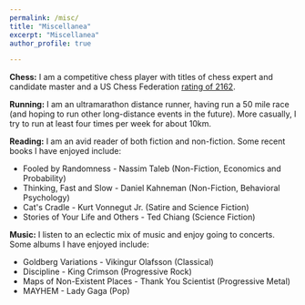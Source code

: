 ```yaml
---
permalink: /misc/
title: "Miscellanea"
excerpt: "Miscellanea"
author_profile: true

---
```


<b>Chess:</b> I am a competitive chess player with titles of chess expert and candidate master and a US Chess Federation [rating of 2162](http://www.uschess.org/msa/MbrDtlMain.php?13928690). 

<b>Running:</b> I am an ultramarathon distance runner, having run a 50 mile race (and hoping to run other long-distance events in the future). More casually, I try to run at least four times per week for about 10km.

<b>Reading:</b> I am an avid reader of both fiction and non-fiction. Some recent books I have enjoyed include:
* Fooled by Randomness - Nassim Taleb (Non-Fiction, Economics and Probability)
* Thinking, Fast and Slow - Daniel Kahneman (Non-Fiction, Behavioral Psychology)
* Cat's Cradle - Kurt Vonnegut Jr. (Satire and Science Fiction)
* Stories of Your Life and Others - Ted Chiang (Science Fiction)

<b>Music:</b> I listen to an eclectic mix of music and enjoy going to concerts. Some albums I have enjoyed include:
* Goldberg Variations - Vikingur Olafsson (Classical)
* Discipline - King Crimson (Progressive Rock)
* Maps of Non-Existent Places - Thank You Scientist (Progressive Metal)
* MAYHEM - Lady Gaga (Pop)
